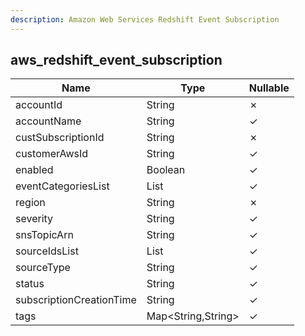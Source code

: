 ```yaml
---
description: Amazon Web Services Redshift Event Subscription
---
```

aws_redshift_event_subscription
-------------------------------

| **Name**                 | **Type**           | **Nullable** |
| ------------------------ | ------------------ | ------------ |
| accountId                | String             | &cross;      |
| accountName              | String             | &check;      |
| custSubscriptionId       | String             | &cross;      |
| customerAwsId            | String             | &check;      |
| enabled                  | Boolean            | &check;      |
| eventCategoriesList      | List<String>       | &check;      |
| region                   | String             | &cross;      |
| severity                 | String             | &check;      |
| snsTopicArn              | String             | &check;      |
| sourceIdsList            | List<String>       | &check;      |
| sourceType               | String             | &check;      |
| status                   | String             | &check;      |
| subscriptionCreationTime | String             | &check;      |
| tags                     | Map<String,String> | &check;      |
